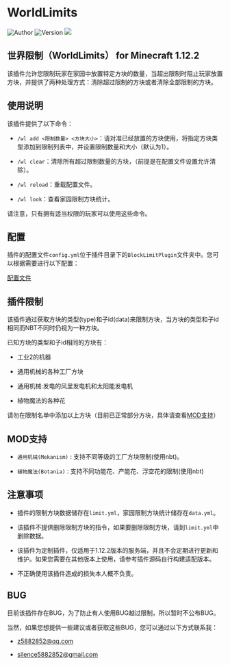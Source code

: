 # WorldLimits

![Author](https://img.shields.io/badge/Author-z5882852-blue) ![Version](https://img.shields.io/github/v/release/z5882852/WorldLimits?label=Version) ![](https://img.shields.io/badge/Bukkit/Spigot-1.12.2-blue.svg)

## 世界限制（WorldLimits） for Minecraft 1.12.2

该插件允许您限制玩家在家园中放置特定方块的数量，当超出限制时阻止玩家放置方块，并提供了两种处理方式：清除超过限制的方块或者清除全部限制的方块。

## 使用说明

该插件提供了以下命令：

- `/wl add <限制数量> <方块大小>`：请对准已经放置的方块使用，将指定方块类型添加到限制列表中，并设置限制数量和大小（默认为1）。

- `/wl clear`：清除所有超过限制数量的方块，（前提是在配置文件设置允许清除）。

- `/wl reload`：重载配置文件。

- `/wl look`：查看家园限制方块统计。

请注意，只有拥有适当权限的玩家可以使用这些命令。

## 配置

插件的配置文件`config.yml`位于插件目录下的`BlockLimitPlugin`文件夹中。您可以根据需要进行以下配置：

[配置文件](https://github.com/z5882852/WorldLimits/blob/mai/src/main/resources/config.yml)

## 插件限制

该插件通过获取方块的类型(type)和子id(data)来限制方块，当方块的类型和子id相同而NBT不同时仍视为一种方块。

已知方块的类型和子id相同的方块有：

- 工业2的机器

- 通用机械的各种工厂方块

- 通用机械:发电的风里发电机和太阳能发电机

- 植物魔法的各种花

请勿在限制名单中添加以上方块（目前已正常部分方块，具体请查看[MOD支持](https://github.com/z5882852/WorldLimits/tree/mai#mod%E6%94%AF%E6%8C%81)）

## MOD支持

- `通用机械(Mekanism)` : 支持不同等级的工厂方块限制(使用nbt)。

- `植物魔法(Botania)` : 支持不同功能花、产能花、浮空花的限制(使用nbt)

## 注意事项

- 插件的限制方块数据储存在`limit.yml`，家园限制方块统计储存在`data.yml`。

- 该插件不提供删除限制方块的指令，如果要删除限制方块，请到`limit.yml`中删除数据。

- 该插件为定制插件，仅适用于1.12.2版本的服务端，并且不会定期进行更新和维护。如果您需要在其他版本上使用，请参考插件源码自行构建适配版本。

- 不正确使用该插件造成的损失本人概不负责。

## BUG

目前该插件存在BUG，为了防止有人使用BUG越过限制，所以暂时不公布BUG。

当然，如果您想提供一些建议或者获取这些BUG，您可以通过以下方式联系我：

- z5882852@qq.com

- silence5882852@gmail.com

